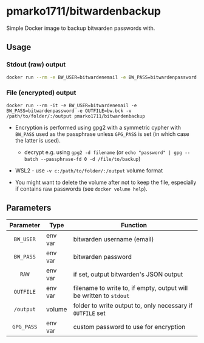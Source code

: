 # pmarko1711/bitwardenbackup
Simple Docker image to backup bitwarden passwords with.


## Usage

### Stdout (raw) output

```bash
docker run --rm -e BW_USER=bitwardenemail -e BW_PASS=bitwardenpassword -e RAW=1 pmarko1711/bitwardenbackup
```

### File (encrypted) output
```
docker run --rm -it -e BW_USER=bitwardenemail -e BW_PASS=bitwardenpassword -e OUTFILE=bw.bck -v /path/to/folder/:/output pmarko1711/bitwardenbackup
```
* Encryption is performed using gpg2 with a symmetric cypher with `BW_PASS` used as the passphrase unless `GPG_PASS` is set (in which case the latter is used).
    * decrypt e.g. using `gpg2 -d filename` (or `echo "password" | gpg --batch --passphrase-fd 0 -d /file/to/backup`)
* WSL2 - use `-v c:/path/to/folder/:/output` volume format

* You might want to delete the volume after not to keep the file, especially if contains raw passwords (see `docker volume help`).



## Parameters


| Parameter | Type | Function |
| :----: | --- | --- |
| `BW_USER` | env var | bitwarden username (email) |
| `BW_PASS` | env var | bitwarden password |
| `RAW` | env var | if set, output bitwarden's JSON output|
| `OUTFILE` | env var | filename to write to, if empty, output will be written to `stdout`|
| `/output` | volume | folder to write output to, only necessary if `OUTFILE` set|
| `GPG_PASS` | env var | custom password to use for encryption |
